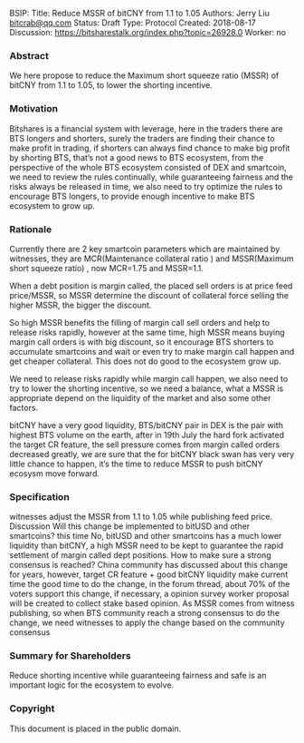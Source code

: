 BSIP: 
Title: Reduce MSSR of bitCNY from 1.1 to 1.05
Authors: Jerry Liu <bitcrab@qq.com>
Status: Draft
Type: Protocol
Created: 2018-08-17
Discussion: https://bitsharestalk.org/index.php?topic=26928.0
Worker: no

### **Abstract**
We here propose to reduce the Maximum short squeeze ratio (MSSR) of bitCNY from 1.1 to 1.05, to lower the shorting incentive.

### **Motivation**
Bitshares is a financial system with leverage, here in the traders there are BTS longers and shorters, surely the traders are finding their chance to make profit in trading, if shorters can always find chance to make big profit by shorting BTS, that’s not a good news to BTS ecosystem, from the perspective of the whole BTS ecosystem consisted of DEX and smartcoin, we need to review the rules continually, while guaranteeing fairness and the risks always be released in time, we also need to try optimize the rules to encourage BTS longers, to provide enough incentive to make BTS ecosystem to grow up.

  
### **Rationale**
Currently there are 2 key smartcoin parameters which are maintained by witnesses, they are MCR(Maintenance collateral ratio ) and MSSR(Maximum short squeeze ratio) , now MCR=1.75 and MSSR=1.1.

When a debt position is margin called, the placed sell orders is at price feed price/MSSR, so MSSR determine the discount of collateral force selling the higher MSSR, the bigger the discount.

So high MSSR benefits the filling of margin call sell orders and help to release risks rapidly, however at the same time, high MSSR means buying margin call orders is with big discount, so it encourage BTS shorters to accumulate smartcoins and wait or even try to make margin call happen and get cheaper collateral. This does not do good to the ecosystem grow up.

We need to release risks rapidly while margin call happen, we also need to try to lower the shorting incentive, so we need a balance, what a MSSR is appropriate depend on the liquidity of the market and also some other factors.

bitCNY have a very good liquidity, BTS/bitCNY pair in DEX is the pair with highest BTS volume on the earth, after in 19th July the hard fork activated the target CR feature, the sell pressure comes from margin called orders decreased greatly,  we are sure that the for bitCNY black swan has very very little chance to happen, it’s the time to reduce MSSR to push bitCNY ecosysm move forward. 



### **Specification**
witnesses adjust the MSSR from 1.1 to 1.05 while publishing feed price.
Discussion
Will this change be implemented to bitUSD and other smartcoins?
this time No, bitUSD and other smartcoins has a much lower liquidity than bitCNY, a high MSSR need to be kept to guarantee the rapid settlement of margin called dept positions.
How to make sure a strong consensus is reached?
China community has discussed about this change for years, however, target CR feature + good bitCNY liquidity make current time the good time to do the change, in the forum thread, about 70% of the voters support this change, if necessary, a opinion survey worker proposal will be created to collect stake based opinion.
As MSSR comes from witness publishing, so when BTS community reach a strong consensus to do the change, we need witnesses to apply the change based on the community consensus 

### **Summary for Shareholders**
Reduce shorting incentive while guaranteeing fairness and safe is an important logic for the ecosystem to evolve.

### **Copyright**
This document is placed in the public domain.
